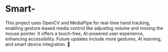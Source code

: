 # Smart-
This project uses OpenCV and MediaPipe for real-time hand tracking, enabling gesture-based media control like adjusting volume and moving the mouse pointer. It offers a touch-free, AI-powered user experience, enhancing accessibility. Future updates include more gestures, AI learning, and smart device integration. 🚀
